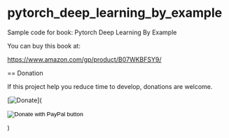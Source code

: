 # pytorch_deep_learning_by_example
Sample code for book: Pytorch Deep Learning By Example

You can buy this book at:

https://www.amazon.com/gp/product/B07WKBFSY9/


== Donation

If this project help you reduce time to develop, donations are welcome.

[![Donate](https://img.shields.io/badge/Donate-PayPal-green.svg)](<form action="https://www.paypal.com/cgi-bin/webscr" method="post" target="_top">
<input type="hidden" name="cmd" value="_s-xclick" />
<input type="hidden" name="hosted_button_id" value="96VNRAX955D2Q" />
<input type="image" src="https://www.paypalobjects.com/en_US/i/btn/btn_donateCC_LG.gif" border="0" name="submit" title="PayPal - The safer, easier way to pay online!" alt="Donate with PayPal button" />
<img alt="" border="0" src="https://www.paypal.com/en_US/i/scr/pixel.gif" width="1" height="1" />
</form>
) 
